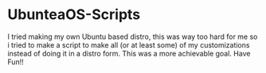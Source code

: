 # UbunteaOS-Scripts
I tried making my own Ubuntu based distro, this was way too hard for me so i tried to make a script to make all (or at least some) of my customizations instead of doing it in a distro form. This was a more achievable goal. Have Fun!!
